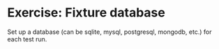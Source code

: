 # Exercise: Fixture database

Set up a database (can be sqlite, mysql, postgresql, mongodb, etc.) for each test run.



